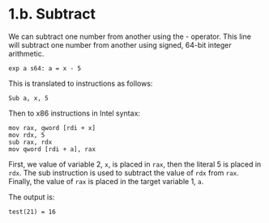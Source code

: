 # 1.b. Subtract

We can subtract one number from another using the - operator. This line will subtract one number from another using signed, 64-bit integer arithmetic.

```
exp a s64: a = x - 5
```

This is translated to instructions as follows:

```
Sub a, x, 5
```

Then to x86 instructions in Intel syntax:

```
mov rax, qword [rdi + x]
mov rdx, 5
sub rax, rdx
mov qword [rdi + a], rax
```

First, we value of variable 2, `x`, is placed in `rax`, then the literal 5 is placed in `rdx`. The sub instruction is used to subtract the value of `rdx` from `rax`. Finally, the value of `rax` is placed in the target variable 1, `a`.

The output is:

```
test(21) = 16
```
